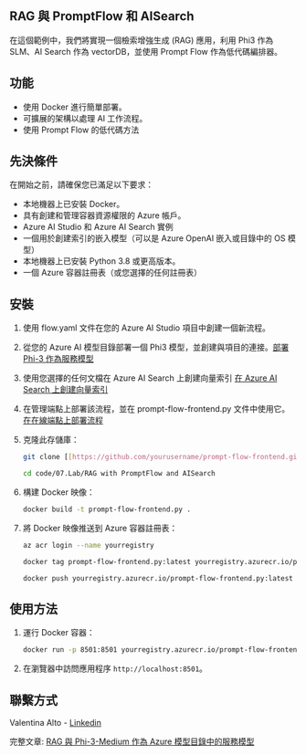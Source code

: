 ## RAG 與 PromptFlow 和 AISearch

在這個範例中，我們將實現一個檢索增強生成 (RAG) 應用，利用 Phi3 作為 SLM、AI Search 作為 vectorDB，並使用 Prompt Flow 作為低代碼編排器。

## 功能

- 使用 Docker 進行簡單部署。
- 可擴展的架構以處理 AI 工作流程。
- 使用 Prompt Flow 的低代碼方法

## 先決條件

在開始之前，請確保您已滿足以下要求：

- 本地機器上已安裝 Docker。
- 具有創建和管理容器資源權限的 Azure 帳戶。
- Azure AI Studio 和 Azure AI Search 實例
- 一個用於創建索引的嵌入模型（可以是 Azure OpenAI 嵌入或目錄中的 OS 模型）
- 本地機器上已安裝 Python 3.8 或更高版本。
- 一個 Azure 容器註冊表（或您選擇的任何註冊表）

## 安裝

1. 使用 flow.yaml 文件在您的 Azure AI Studio 項目中創建一個新流程。
2. 從您的 Azure AI 模型目錄部署一個 Phi3 模型，並創建與項目的連接。[部署 Phi-3 作為服務模型](https://learn.microsoft.com/azure/machine-learning/how-to-deploy-models-phi-3?view=azureml-api-2&tabs=phi-3-mini)
3. 使用您選擇的任何文檔在 Azure AI Search 上創建向量索引 [在 Azure AI Search 上創建向量索引](https://learn.microsoft.com/azure/search/search-how-to-create-search-index?tabs=portal)
4. 在管理端點上部署該流程，並在 prompt-flow-frontend.py 文件中使用它。[在在線端點上部署流程](https://learn.microsoft.com/azure/ai-studio/how-to/flow-deploy)
5. 克隆此存儲庫：

    ```sh
    git clone [[https://github.com/yourusername/prompt-flow-frontend.git](https://github.com/microsoft/Phi-3CookBook.git)](https://github.com/microsoft/Phi-3CookBook.git)
    
    cd code/07.Lab/RAG with PromptFlow and AISearch
    ```

6. 構建 Docker 映像：

    ```sh
    docker build -t prompt-flow-frontend.py .
    ```

7. 將 Docker 映像推送到 Azure 容器註冊表：

    ```sh
    az acr login --name yourregistry
    
    docker tag prompt-flow-frontend.py:latest yourregistry.azurecr.io/prompt-flow-frontend.py:latest
    
    docker push yourregistry.azurecr.io/prompt-flow-frontend.py:latest
    ```

## 使用方法

1. 運行 Docker 容器：

    ```sh
    docker run -p 8501:8501 yourregistry.azurecr.io/prompt-flow-frontend.py:latest
    ```

2. 在瀏覽器中訪問應用程序 `http://localhost:8501`。

## 聯繫方式

Valentina Alto - [Linkedin](https://www.linkedin.com/in/valentina-alto-6a0590148/)

完整文章: [RAG 與 Phi-3-Medium 作為 Azure 模型目錄中的服務模型](https://medium.com/@valentinaalto/rag-with-phi-3-medium-as-a-model-as-a-service-from-azure-model-catalog-62e1411948f3)

